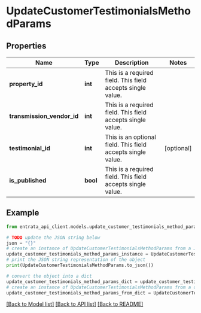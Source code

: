 # UpdateCustomerTestimonialsMethodParams


## Properties

Name | Type | Description | Notes
------------ | ------------- | ------------- | -------------
**property_id** | **int** | This is a required field. This field accepts single value. | 
**transmission_vendor_id** | **int** | This is a required field. This field accepts single value. | 
**testimonial_id** | **int** | This is an optional field. This field accepts single value. | [optional] 
**is_published** | **bool** | This is a required field. This field accepts single value. | 

## Example

```python
from entrata_api_client.models.update_customer_testimonials_method_params import UpdateCustomerTestimonialsMethodParams

# TODO update the JSON string below
json = "{}"
# create an instance of UpdateCustomerTestimonialsMethodParams from a JSON string
update_customer_testimonials_method_params_instance = UpdateCustomerTestimonialsMethodParams.from_json(json)
# print the JSON string representation of the object
print(UpdateCustomerTestimonialsMethodParams.to_json())

# convert the object into a dict
update_customer_testimonials_method_params_dict = update_customer_testimonials_method_params_instance.to_dict()
# create an instance of UpdateCustomerTestimonialsMethodParams from a dict
update_customer_testimonials_method_params_from_dict = UpdateCustomerTestimonialsMethodParams.from_dict(update_customer_testimonials_method_params_dict)
```
[[Back to Model list]](../README.md#documentation-for-models) [[Back to API list]](../README.md#documentation-for-api-endpoints) [[Back to README]](../README.md)


